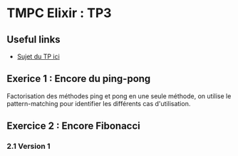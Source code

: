 # TMPC Elixir : TP3

## Useful links

* [Sujet du TP ici](http://users.polytech.unice.fr/~eg/TMPC/Tds/Td3/sujet.html)

## Exerice 1 : Encore du ping-pong

Factorisation des méthodes ping et pong en une seule méthode, on utilise le pattern-matching pour identifier les différents cas d'utilisation.

## Exercice 2 : Encore Fibonacci

### 2.1 Version 1

